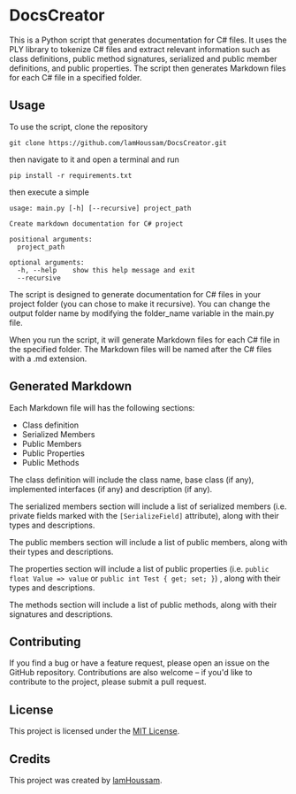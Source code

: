 # DocsCreator

This is a Python script that generates documentation for C# files. It uses the PLY library to tokenize C# files and extract relevant information such as class definitions, public method signatures, serialized and public member definitions, and public properties. The script then generates Markdown files for each C# file in a specified folder.


## Usage
To use the script, clone the repository 
```
git clone https://github.com/lamHoussam/DocsCreator.git
``` 
then navigate to it and open a terminal and run 
```
pip install -r requirements.txt
```
then execute a simple 

```
usage: main.py [-h] [--recursive] project_path

Create markdown documentation for C# project

positional arguments:
  project_path

optional arguments:
  -h, --help    show this help message and exit
  --recursive
```

The script is designed to generate documentation for C# files in your project folder (you can chose to make it recursive). You can change the output folder name by modifying the folder_name variable in the main.py file.

When you run the script, it will generate Markdown files for each C# file in the specified folder. The Markdown files will be named after the C# files with a .md extension.


## Generated Markdown
Each Markdown file will has the following sections:

* Class definition
* Serialized Members
* Public Members
* Public Properties 
* Public Methods

The class definition will include the class name, base class (if any), implemented interfaces (if any) and description (if any).

The serialized members section will include a list of serialized members (i.e. private fields marked with the `[SerializeField]` attribute), along with their types and descriptions.

The public members section will include a list of public members, along with their types and descriptions.

The properties section will include a list of public properties 
(i.e. ```public float Value => value``` or `public int Test { get; set; }`)
, along with their types and descriptions.

The methods section will include a list of public methods, along with their signatures and descriptions.

## Contributing

If you find a bug or have a feature request, please open an issue on the GitHub repository. Contributions are also welcome – if you'd like to contribute to the project, please submit a pull request.

## License

This project is licensed under the [MIT License](https://opensource.org/licenses/MIT).

## Credits

This project was created by [lamHoussam](https://github.com/lamHoussam). 
